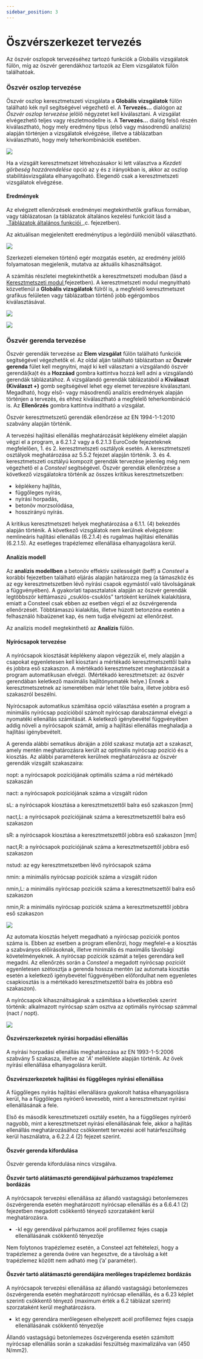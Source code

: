 ```yaml
---
sidebar_position: 3
---
```

# Öszvérszerkezet tervezés

<!-- wp:paragraph -->

Az öszvér oszlopok tervezéséhez tartozó funkciók a Globális vizsgálatok fülön, míg az öszvér gerendákhoz tartozók az Elem vizsgálatok fülön találhatóak.

<!-- /wp:paragraph -->

<!-- wp:heading {"level":3} -->

### Öszvér oszlop tervezése

<!-- /wp:heading -->

<!-- wp:paragraph -->

Öszvér oszlop keresztmetszeti vizsgálata a **Globális vizsgálatok** fülön található kék nyíl segítségével végezhető el. A **Tervezés…** dialógon az _Öszvér oszlop tervezése_ jelölő négyzetet kell kiválasztani. A vizsgálat elvégezhető teljes vagy részletmodellre is. A **Tervezés…** dialóg felső részén kiválasztható, hogy mely eredmény típus (első vagy másodrendű analízis) alapján történjen a vizsgálatok elvégzése, illetve a táblázatban kiválasztható, hogy mely teherkombinációk esetében.

<!-- /wp:paragraph -->

<!-- wp:image {"align":"center","id":37184,"width":466,"height":410,"sizeSlug":"full","linkDestination":"media","className":"is-style-editorskit-rounded"} -->

[![](https://consteelsoftware.com/wp-content/uploads/2022/06/dial_oszver_szelveny.png)](./img/wp-content-uploads-2022-06-dial_oszver_szelveny.png)

<!-- /wp:image -->

<!-- wp:paragraph -->

Ha a vizsgált keresztmetszet létrehozásakor ki lett választva a _Kezdeti görbeség hozzárendelése_ opció az y és z irányokban is, akkor az oszlop stabilitásvizsgálata elhanyagolható. Elegendő csak a keresztmetszeti vizsgálatok elvégzése.

<!-- /wp:paragraph -->

<!-- wp:heading {"level":4} -->

#### Eredmények

<!-- /wp:heading -->

<!-- wp:paragraph -->

Az elvégzett ellenőrzések eredményei megtekinthetők grafikus formában, vagy táblázatosan (a táblázatok általános kezelési funkcióit lásd a _[Táblázatok általános funkciói ](/manual/altalanos-ismertetes/tablazatok-altalanos-funkcioi/)_c. fejezetben).

<!-- /wp:paragraph -->

<!-- wp:paragraph -->

Az aktuálisan megjelenített eredménytípus a legördülő menüből választható.

<!-- /wp:paragraph -->

<!-- wp:image {"align":"center","id":37176,"width":573,"height":355,"sizeSlug":"full","linkDestination":"media"} -->

[![](https://consteelsoftware.com/wp-content/uploads/2022/06/scr_tervezes_oszver_eredmenyek.png)](./img/wp-content-uploads-2022-06-scr_tervezes_oszver_eredmenyek.png)

<!-- /wp:image -->

<!-- wp:paragraph -->

Szerkezeti elemeken történő egér mozgatás esetén, az eredmény jelölő folyamatosan megjelenik, mutatva az aktuális kihasználtságot.

<!-- /wp:paragraph -->

<!-- wp:paragraph -->

A számítás részletei megtekinthetők a keresztmetszeti modulban (lásd a[ Keresztmetszeti modul ](/manual/keresztmetszet-modul/)fejezetben). A keresztmetszeti modul megnyitható közvetlenül a **Globális vizsgálatok** fülről is, a megfelelő keresztmetszet grafikus felületen vagy táblázatban történő jobb egérgombos kiválasztásával.

<!-- /wp:paragraph -->

<!-- wp:image {"align":"left","id":37051,"width":302,"height":213,"sizeSlug":"full","linkDestination":"media","className":"is-style-editorskit-rounded"} -->

[![](https://consteelsoftware.com/wp-content/uploads/2022/06/scr_tervezes_globalis_szelvenyvizsgalat.png)](./img/wp-content-uploads-2022-06-scr_tervezes_globalis_szelvenyvizsgalat.png)

<!-- /wp:image -->

<!-- wp:image {"align":"right","id":37043,"width":427,"height":207,"sizeSlug":"full","linkDestination":"media","className":"is-style-editorskit-rounded"} -->

[![](https://consteelsoftware.com/wp-content/uploads/2022/06/scr_tervezes_globalis_szelvenyvizsgalat_tablazat.png)](./img/wp-content-uploads-2022-06-scr_tervezes_globalis_szelvenyvizsgalat_tablazat.png)

<!-- /wp:image -->

<!-- wp:spacer {"height":"10px"} -->

<!-- /wp:spacer -->

<!-- wp:heading {"level":3} -->

### Öszvér gerenda tervezése

<!-- /wp:heading -->

<!-- wp:paragraph -->

Öszvér gerendák tervezése az **Elem vizsgálat** fülön található funkciók segítségével végezhetők el. Az oldal alján található táblázatban az **Öszvér gerenda** fület kell megnyitni, majd ki kell választani a vizsgálandó öszvér gerendá(ka)t és a **Hozzáad** gombra kattintva hozzá kell adni a vizsgálandó gerendák táblázatához. A vizsgálandó gerendák táblázatából a **Kiválaszt (Kiválaszt +)** gomb segítségével lehet egy elemet tervezésre kiválasztani. Megadható, hogy első- vagy másodrendű analízis eredmények alapján történjen a tervezés, és ehhez kiválasztható a megfelelő teherkombináció is. Az **Ellenőrzés** gombra kattintva indítható a vizsgálat.

<!-- /wp:paragraph -->

<!-- wp:paragraph -->

Öszvér keresztmetszetű gerendák ellenőrzése az EN 1994-1-1:2010 szabvány alapján történik.

<!-- /wp:paragraph -->

<!-- wp:paragraph -->

A tervezési hajlítási ellenállás meghatározását képlékeny elmélet alapján végzi el a program, a 6.2.1.2 vagy a 6.2.1.3 EuroCode fejezeteknek megfelelően, 1. és 2. keresztmetszeti osztályok esetén. A keresztmetszeti osztályok meghatározása az 5.5.2 fejezet alapján történik. 3. és 4. keresztmetszeti osztályú kompozit gerendák tervezése jelenleg még nem végezhető el a _Consteel_ segítségével. Öszvér gerendák ellenőrzése a következő vizsgálatokra történik az összes kritikus keresztmetszetben:

<!-- /wp:paragraph -->

<!-- wp:list -->

- képlékeny hajlítás,
- függőleges nyírás,
- nyírási horpadás,
- betonöv morzsolódása,
- hosszirányú nyírás.

<!-- /wp:list -->

<!-- wp:paragraph -->

A kritikus keresztmetszeti helyek meghatározása a 6.1.1. (4) bekezdés alapján történik. A következő vizsgálatok nem kerülnek elvégzésre: nemlineáris hajlítási ellenállás (6.2.1.4) és rugalmas hajlítási ellenállás (6.2.1.5). Az esetleges trapézlemez ellenállása elhanyagolásra kerül.

<!-- /wp:paragraph -->

<!-- wp:heading {"level":4} -->

#### Analízis modell

<!-- /wp:heading -->

<!-- wp:paragraph -->

Az **analízis modellben** a betonöv effektív szélességét (beff) a _Consteel_ a korábbi fejezetben található eljárás alapján határozza meg (a támaszköz és az egy keresztmetszetben lévő nyírási csapok egymástól való távolságának a függvényében). A gyakorlati tapasztalatok alapján az öszvér gerendák legtöbbször kéttámaszú „csuklós-csuklós” tartóként kerülnek kialakításra, emiatt a Consteel csak ebben az esetben végzi el az öszvérgerenda ellenőrzését. Többtámaszú kialakítás, illetve húzott betonzóna esetén a felhasználó hibaüzenet kap, és nem tudja elvégezni az ellenőrzést.

<!-- /wp:paragraph -->

<!-- wp:paragraph -->

Az analízis modell megtekinthető az **Analízis** fülön.

<!-- /wp:paragraph -->

<!-- wp:heading {"level":4} -->

#### Nyírócsapok tervezése

<!-- /wp:heading -->

<!-- wp:paragraph -->

A nyírócsapok kiosztását képlékeny alapon végezzük el, mely alapján a csapokat egyenletesen kell kiosztani a mértékadó keresztmetszettől balra és jobbra eső szakaszon. A mértékadó keresztmetszet meghatározását a program automatikusan elvégzi. (Mértékadó keresztmetszet: az öszvér gerendában keletkező maximális hajlítónyomaték helye.) Ennek a keresztmetszetnek az ismeretében már lehet tőle balra, illetve jobbra eső szakaszról beszélni.

<!-- /wp:paragraph -->

<!-- wp:paragraph -->

Nyírócsapok automatikus számítása opció választása esetén a program a minimális nyírócsap pozícióból számolt nyírócsap darabszámmal elvégzi a nyomatéki ellenállás számítását. A keletkező igénybevétel függvényében addig növeli a nyírócsapok számát, amíg a hajlítási ellenállás meghaladja a hajlítási igénybevételt.

<!-- /wp:paragraph -->

<!-- wp:paragraph -->

A gerenda alábbi sematikus ábráján a zöld szakasz mutatja azt a szakaszt, amely mentén meghatározásra került az optimális nyírócsap pozíció és a kiosztás. Az alábbi paraméterek kerülnek meghatározásra az öszvér gerendák vizsgált szakaszaira:

<!-- /wp:paragraph -->

<!-- wp:paragraph -->

nopt: a nyírócsapok pozíciójának optimális száma a rúd mértékadó szakaszán

<!-- /wp:paragraph -->

<!-- wp:paragraph -->

nact: a nyírócsapok pozíciójának száma a vizsgált rúdon

<!-- /wp:paragraph -->

<!-- wp:paragraph -->

sL: a nyírócsapok kiosztása a keresztmetszettől balra eső szakaszon \[mm]

<!-- /wp:paragraph -->

<!-- wp:paragraph -->

nact,L: a nyírócsapok pozíciójának száma a keresztmetszettől balra eső szakaszon

<!-- /wp:paragraph -->

<!-- wp:paragraph -->

sR: a nyírócsapok kiosztása a keresztmetszettől jobbra eső szakaszon \[mm]

<!-- /wp:paragraph -->

<!-- wp:paragraph -->

nact,R: a nyírócsapok pozíciójának száma a keresztmetszettől jobbra eső szakaszon

<!-- /wp:paragraph -->

<!-- wp:paragraph -->

nstud: az egy keresztmetszetben lévő nyírócsapok száma

<!-- /wp:paragraph -->

<!-- wp:paragraph -->

nmin: a minimális nyírócsap pozíciók száma a vizsgált rúdon

<!-- /wp:paragraph -->

<!-- wp:paragraph -->

nmin,L: a minimális nyírócsap pozíciók száma a keresztmetszettől balra eső szakaszon

<!-- /wp:paragraph -->

<!-- wp:paragraph -->

nmin,R: a minimális nyírócsap pozíciók száma a keresztmetszettől jobbra eső szakaszon

<!-- /wp:paragraph -->

<!-- wp:image {"align":"center","id":37168,"width":768,"height":464,"sizeSlug":"large","linkDestination":"media","className":"is-style-editorskit-rounded"} -->

[![](./img/wp-content-uploads-2022-06-pic_tervezes_oszver_nyirocsapok-1024x619.png)](https://consteelsoftware.com/wp-content/uploads/2022/06/pic_tervezes_oszver_nyirocsapok.png)

<!-- /wp:image -->

<!-- wp:paragraph -->

Az automata kiosztás helyett megadható a nyírócsap pozíciók pontos száma is. Ebben az esetben a program ellenőrzi, hogy megfelel-e a kiosztás a szabványos előírásoknak, illetve minimális és maximális távolsági követelményeknek. A nyírócsap pozíciók számát a teljes gerendára kell megadni. Az ellenőrzés során a _Consteel_ a megadott nyírócsap pozíciót egyenletesen szétosztja a gerenda hossza mentén (az automata kiosztás esetén a keletkező igénybevétel függvényében előfordulhat nem egyenletes csapkiosztás is a mértékadó keresztmetszettől balra és jobbra eső szakaszon).

<!-- /wp:paragraph -->

<!-- wp:paragraph -->

A nyírócsapok kihasználtságának a számítása a következőek szerint történik: alkalmazott nyírócsap szám osztva az optimális nyírócsap számmal (nact / nopt).

<!-- /wp:paragraph -->

<!-- wp:image {"align":"center","id":37160,"width":768,"height":399,"sizeSlug":"large","linkDestination":"media","className":"is-style-editorskit-rounded"} -->

[![](./img/wp-content-uploads-2022-06-scr_tervezes_oszver_eredmenyek_2-1024x532.png)](https://consteelsoftware.com/wp-content/uploads/2022/06/scr_tervezes_oszver_eredmenyek_2.png)

<!-- /wp:image -->

<!-- wp:heading {"level":4} -->

#### Öszvérszerkezetek nyírási horpadási ellenállás

<!-- /wp:heading -->

<!-- wp:paragraph -->

A nyírási horpadási ellenállás meghatározása az EN 1993-1-5:2006 szabvány 5 szakasza, illetve az '_A_' melléklete alapján történik. Az övek nyírási ellenállása elhanyagolásra került.

<!-- /wp:paragraph -->

<!-- wp:heading {"level":4} -->

#### Öszvérszerkezetek hajlítási és függőleges nyírási ellenállása

<!-- /wp:heading -->

<!-- wp:paragraph -->

A függőleges nyírás hajlítási ellenállásra gyakorolt hatása elhanyagolásra kerül, ha a függőleges nyíróerő kevesebb, mint a keresztmetszet nyírási ellenállásának a fele.

<!-- /wp:paragraph -->

<!-- wp:paragraph -->

Első és második keresztmetszeti osztály esetén, ha a függőleges nyíróerő nagyobb, mint a keresztmetszet nyírási ellenállásának fele, akkor a hajlítás ellenállás meghatározásához csökkentett tervezési acél határfeszültség kerül használatra, a 6.2.2.4 (2) fejezet szerint.

<!-- /wp:paragraph -->

<!-- wp:heading {"level":4} -->

#### Öszvér gerenda kifordulása

<!-- /wp:heading -->

<!-- wp:paragraph -->

Öszvér gerenda kifordulása nincs vizsgálva.

<!-- /wp:paragraph -->

<!-- wp:heading {"level":4} -->

#### Öszvér tartó alátámasztó gerendájával párhuzamos trapézlemez bordázás

<!-- /wp:heading -->

<!-- wp:paragraph -->

A nyírócsapok tervezési ellenállása az állandó vastagságú betonlemezes öszvérgerenda esetén meghatározott nyírócsap ellenállás és a 6.6.4.1 (2) fejezetben megadott csökkentő tényező szorzataként kerül meghatározásra.

<!-- /wp:paragraph -->

<!-- wp:list -->

- \-kl egy gerendával párhuzamos acél profillemez fejes csapja ellenállásának csökkentő tényezője

<!-- /wp:list -->

<!-- wp:paragraph -->

Nem folytonos trapézlemez esetén, a Consteel azt feltételezi, hogy a trapézlemez a gerenda övére van hegesztve, de a távolság a két trapézlemez között nem adható meg (’a’ paraméter).

<!-- /wp:paragraph -->

<!-- wp:heading {"level":4} -->

#### Öszvér tartó alátámasztó gerendájára merőleges trapézlemez bordázás

<!-- /wp:heading -->

<!-- wp:paragraph -->

A nyírócsapok tervezési ellenállása az állandó vastagságú betonlemezes öszvérgerenda esetén meghatározott nyírócsap ellenállás, és a 6.23 képlet szerinti csökkentő tényező (maximum érték a 6.2 táblázat szerint) szorzataként kerül meghatározásra.

<!-- /wp:paragraph -->

<!-- wp:list -->

-  kt egy gerendára merőlegesen elhelyezett acél profillemez fejes csapja ellenállásának csökkentő tényezője

<!-- /wp:list -->

<!-- wp:paragraph -->

Állandó vastagságú betonlemezes öszvérgerenda esetén számított nyírócsap ellenállás során a szakadási feszültség maximalizálva van (450 N/mm2).

<!-- /wp:paragraph -->
